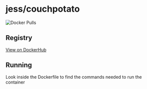 # jess/couchpotato

![Docker Pulls](https://img.shields.io/docker/pulls/jess/couchpotato)



## Registry

[View on DockerHub](https://hub.docker.com/r/jess/couchpotato)

## Running

Look inside the Dockerfile to find the commands needed to run the container
